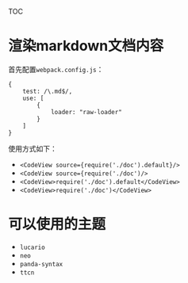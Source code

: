 TOC

# 渲染markdown文档内容
首先配置`webpack.config.js`：
```
{
    test: /\.md$/,
    use: [
        {
            loader: "raw-loader"
        }
    ]
}
```

使用方式如下：
- `<CodeView source={require('./doc').default}/>`
- `<CodeView source={require('./doc')/>`
- `<CodeView>require('./doc').default</CodeView>`
- `<CodeView>require('./doc')</CodeView>`

# 可以使用的主题
- `lucario`
- `neo`
- `panda-syntax`
- `ttcn`
